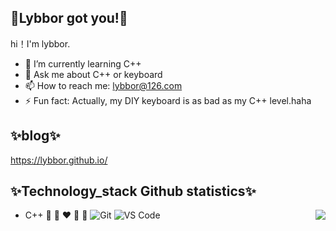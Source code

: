 
## :ribbon:Lybbor got you!:ribbon:
<!--
**lybbor/lybbor** is a ✨ _special_ ✨ repository because its `README.md` (this file) appears on your GitHub profile.
-->
hi！I'm lybbor.

- 🌱 I’m currently learning C++
- 💬 Ask me about C++ or keyboard
- 📫 How to reach me: lybbor@126.com
- ⚡ Fun fact: Actually, my DIY keyboard is as bad as my C++ level.haha

## ✨blog✨
https://lybbor.github.io/

## ✨Technology_stack Github statistics✨
<img align="right" src="https://github-readme-stats.vercel.app/api?username=lybbor&show_icons=true">

- C++
:blue_heart: :yellow_heart: :heart: :green_heart: :purple_heart:
![Git](https://img.shields.io/badge/-Git-%23F05032?style=for-the-badge&logo=git&logoColor=%23ffffff)
![VS Code](https://img.shields.io/badge/-VSCode-%23007ACC?style=for-the-badge&logo=visual-studio-code)
